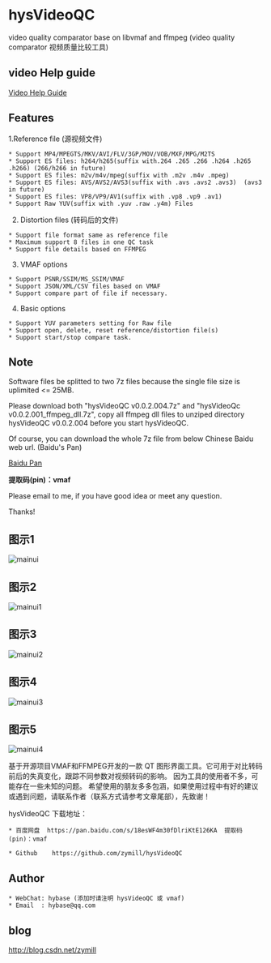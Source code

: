 # hysVideoQC

video quality comparator base on libvmaf and ffmpeg
 (video quality comparator 视频质量比较工具) 

## video Help guide

[Video Help Guide](https://www.zhihu.com/zvideo/1547348112431271936)

## Features

1.Reference file (源视频文件)
```
* Support MP4/MPEGTS/MKV/AVI/FLV/3GP/MOV/VOB/MXF/MPG/M2TS
* Support ES files: h264/h265(suffix with.264 .265 .266 .h264 .h265 .h266) (266/h266 in future)
* Support ES files: m2v/m4v/mpeg(suffix with .m2v .m4v .mpeg)
* Support ES files: AVS/AVS2/AVS3(suffix with .avs .avs2 .avs3)  (avs3 in future) 
* Support ES files: VP8/VP9/AV1(suffix with .vp8 .vp9 .av1)
* Support Raw YUV(suffix with .yuv .raw .y4m) Files
```

2. Distortion files (转码后的文件)
```
* Support file format same as reference file
* Maximum support 8 files in one QC task
* Support file details based on FFMPEG
```
3. VMAF options
```
* Support PSNR/SSIM/MS_SSIM/VMAF
* Support JSON/XML/CSV files based on VMAF 
* Support compare part of file if necessary.
```
4. Basic options
```
* Support YUV parameters setting for Raw file
* Support open, delete, reset reference/distortion file(s)
* Support start/stop compare task.
```

## Note

Software files be splitted to two 7z files because the single file size is uplimited <= 25MB.

Please download both "hysVideoQC v0.0.2.004.7z" and "hysVideoQc v0.0.2.001_ffmpeg_dll.7z", copy all ffmpeg dll files to unziped directory hysVideoQC v0.0.2.004 before you start hysVideoQC.

Of course, you can download the whole 7z file from below Chinese Baidu web url. (Baidu's Pan)

[Baidu Pan](https://pan.baidu.com/s/18esWF4m30fDlriKtE126KA) 

**提取码(pin)：vmaf**

Please email to me, if you have good idea or meet any question.

Thanks!


## 图示1
![mainui](https://user-images.githubusercontent.com/18504455/233099874-25f17238-fb97-433a-b023-f7d077008842.png)

## 图示2
![mainui1](https://user-images.githubusercontent.com/18504455/233099939-d2084e2e-9796-47a9-a73a-82915d517739.png)

## 图示3
![mainui2](https://user-images.githubusercontent.com/18504455/233100052-ad1e1bee-75a3-497b-924d-b4f7eda7d01a.png)

## 图示4
![mainui3](https://user-images.githubusercontent.com/18504455/233100161-54bed100-b70b-4b5f-b1e8-d442bf3cd4b8.png)

## 图示5
![mainui4](https://user-images.githubusercontent.com/18504455/233100280-ebc0cdbf-dce5-4d29-b886-15b53ece1a9f.png)


基于开源项目VMAF和FFMPEG开发的一款 QT 图形界面工具。它可用于对比转码前后的失真变化，跟踪不同参数对视频转码的影响。
因为工具的使用者不多，可能存在一些未知的问题。
希望使用的朋友多多包涵，如果使用过程中有好的建议或遇到问题，请联系作者（联系方式请参考文章尾部），先致谢！

hysVideoQC 下载地址：

	* 百度网盘  https://pan.baidu.com/s/18esWF4m30fDlriKtE126KA  提取码(pin)：vmaf
	
	* Github    https://github.com/zymill/hysVideoQC


## Author

	* WebChat: hybase (添加时请注明 hysVideoQC 或 vmaf)
	* Email  : hybase@qq.com

## blog

  http://blog.csdn.net/zymill
